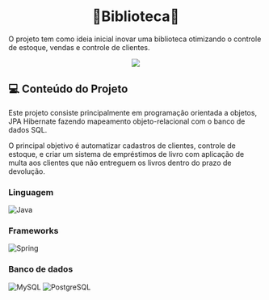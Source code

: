 <h1 align="center"> 📖Biblioteca📖</h1>


 O projeto tem como ideia inicial inovar uma biblioteca otimizando o controle de estoque, vendas e controle de clientes. 

<p align="center"><img src="http://img.shields.io/static/v1?label=STATUS&message=EM%20DESENVOLVIMENTO&color=GREEN&style=for-the-badge"/></p>


## 💻 Conteúdo do Projeto
Este projeto consiste principalmente em programação orientada a objetos, JPA Hibernate fazendo mapeamento objeto-relacional com o banco de dados SQL.

O principal objetivo é automatizar cadastros de clientes, controle de estoque, e criar um sistema de empréstimos de livro com aplicação de multa aos clientes que não entreguem os livros dentro do prazo de devolução.

### Linguagem

![Java](https://img.shields.io/badge/java-%23ED8B00.svg?style=for-the-badge&logo=openjdk&logoColor=white)

### Frameworks
![Spring](https://img.shields.io/badge/springBoot-%236DB33F.svg?style=for-the-badge&logo=spring&logoColor=white)
### Banco de dados
![MySQL](https://img.shields.io/badge/MySQL-00000F?style=for-the-badge&logo=mysql&logoColor=white)
![PostgreSQL](https://img.shields.io/badge/PostgreSQL-000?style=for-the-badge&logo=postgresql)


